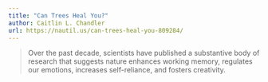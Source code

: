 ```yaml
---
title: "Can Trees Heal You?"
author: Caitlin L. Chandler
url: https://nautil.us/can-trees-heal-you-809284/
---
```


> Over the past decade, scientists have published a substantive body of research that suggests nature enhances working memory, regulates our emotions, increases self-reliance, and fosters creativity.



